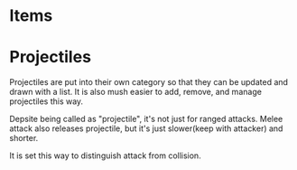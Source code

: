 ﻿# Items



# Projectiles 

Projectiles are put into their own category so that they can be updated and drawn with a list. It is also 
mush easier to add, remove, and manage projectiles this way. 

Depsite being called as "projectile", it's not just for ranged attacks. Melee attack also releases
projectile, but it's just slower(keep with attacker) and shorter. 

It is set this way to distinguish attack from collision. 
